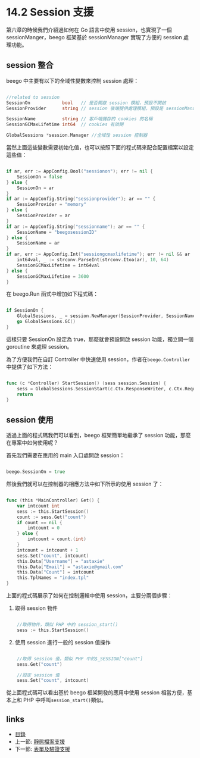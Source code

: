 # 14.2 Session 支援
第六章的時候我們介紹過如何在 Go 語言中使用 session，也實現了一個 sessionManger，beego 框架基於 sessionManager 實現了方便的 session 處理功能。

## session 整合
beego 中主要有以下的全域性變數來控制 session 處理：
```Go

//related to session
SessionOn            bool   // 是否開啟 session 模組，預設不開啟
SessionProvider      string // session 後端提供處理模組，預設是 sessionManager 支援的 memory

SessionName          string // 客戶端儲存的 cookies 的名稱
SessionGCMaxLifetime int64  // cookies 有效期

GlobalSessions *session.Manager //全域性 session 控制器
```
當然上面這些變數需要初始化值，也可以按照下面的程式碼來配合配置檔案以設定這些值：
```Go

if ar, err := AppConfig.Bool("sessionon"); err != nil {
	SessionOn = false
} else {
	SessionOn = ar
}
if ar := AppConfig.String("sessionprovider"); ar == "" {
	SessionProvider = "memory"
} else {
	SessionProvider = ar
}
if ar := AppConfig.String("sessionname"); ar == "" {
	SessionName = "beegosessionID"
} else {
	SessionName = ar
}
if ar, err := AppConfig.Int("sessiongcmaxlifetime"); err != nil && ar != 0 {
	int64val, _ := strconv.ParseInt(strconv.Itoa(ar), 10, 64)
	SessionGCMaxLifetime = int64val
} else {
	SessionGCMaxLifetime = 3600
}
```
在 beego.Run 函式中增加如下程式碼：
```Go

if SessionOn {
	GlobalSessions, _ = session.NewManager(SessionProvider, SessionName, SessionGCMaxLifetime)
	go GlobalSessions.GC()
}
```
這樣只要 SessionOn 設定為 true，那麼就會預設開啟 session 功能，獨立開一個 goroutine 來處理 session。

為了方便我們在自訂 Controller 中快速使用 session，作者在`beego.Controller`中提供了如下方法：
```Go

func (c *Controller) StartSession() (sess session.Session) {
	sess = GlobalSessions.SessionStart(c.Ctx.ResponseWriter, c.Ctx.Request)
	return
}
```
## session 使用
透過上面的程式碼我們可以看到，beego 框架簡單地繼承了 session 功能，那麼在專案中如何使用呢？

首先我們需要在應用的 main 入口處開啟 session：
```Go

beego.SessionOn = true
```

然後我們就可以在控制器的相應方法中如下所示的使用 session 了：
```Go

func (this *MainController) Get() {
	var intcount int
	sess := this.StartSession()
	count := sess.Get("count")
	if count == nil {
		intcount = 0
	} else {
		intcount = count.(int)
	}
	intcount = intcount + 1
	sess.Set("count", intcount)
	this.Data["Username"] = "astaxie"
	this.Data["Email"] = "astaxie@gmail.com"
	this.Data["Count"] = intcount
	this.TplNames = "index.tpl"
}
```
上面的程式碼展示了如何在控制邏輯中使用 session，主要分兩個步驟：

1. 取得 session 物件

```Go

	//取得物件，類似 PHP 中的 session_start()
	sess := this.StartSession()
```

2. 使用 session 進行一般的 session 值操作

```Go

	//取得 session 值，類似 PHP 中的$_SESSION["count"]
	sess.Get("count")

	//設定 session 值
	sess.Set("count", intcount)
```
從上面程式碼可以看出基於 beego 框架開發的應用中使用 session 相當方便，基本上和 PHP 中呼叫`session_start()`類似。


## links
   * [目錄](<preface.md>)
   * 上一節: [靜態檔案支援](<14.1.md>)
   * 下一節: [表單及驗證支援](<14.3.md>)